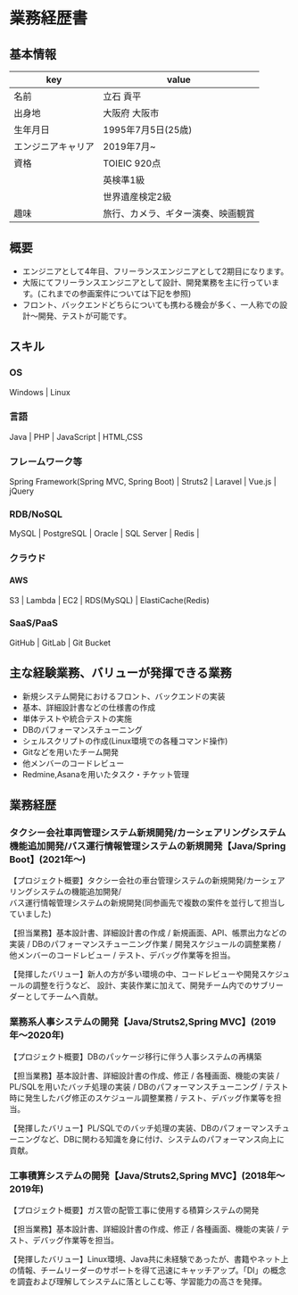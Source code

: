 # 業務経歴書

## 基本情報

|key|value|
|----|----|
|名前|立石 貢平|
|出身地|大阪府 大阪市|
|生年月日|1995年7月5日(25歳)|
|エンジニアキャリア|2019年7月~|
|資格|TOIEIC 920点|
||英検準1級|
||世界遺産検定2級|
|趣味|旅行、カメラ、ギター演奏、映画観賞|

## 概要
- エンジニアとして4年目、フリーランスエンジニアとして2期目になります。
- 大阪にてフリーランスエンジニアとして設計、開発業務を主に行っています。(これまでの参画案件については下記を参照)
- フロント、バックエンドどちらについても携わる機会が多く、一人称での設計〜開発、テストが可能です。

## スキル

### OS

Windows | Linux

### 言語

Java | PHP | JavaScript | HTML,CSS

### フレームワーク等

Spring Framework(Spring MVC, Spring Boot) | Struts2 | Laravel | Vue.js | jQuery

### RDB/NoSQL

MySQL | PostgreSQL | Oracle | SQL Server | Redis |

### クラウド

#### AWS

S3 | Lambda | EC2 | RDS(MySQL) | ElastiCache(Redis)

### SaaS/PaaS

GitHub | GitLab | Git Bucket

## 主な経験業務、バリューが発揮できる業務

- 新規システム開発におけるフロント、バックエンドの実装
- 基本、詳細設計書などの仕様書の作成
- 単体テストや統合テストの実施
- DBのパフォーマンスチューニング
- シェルスクリプトの作成(Linux環境での各種コマンド操作)
- Gitなどを用いたチーム開発
- 他メンバーのコードレビュー
- Redmine,Asanaを用いたタスク・チケット管理

## 業務経歴

### タクシー会社車両管理システム新規開発/カーシェアリングシステム機能追加開発/バス運行情報管理システムの新規開発【Java/Spring Boot】(2021年〜)

【プロジェクト概要】タクシー会社の車台管理システムの新規開発/カーシェアリングシステムの機能追加開発/<br>
バス運行情報管理システムの新規開発(同参画先で複数の案件を並行して担当していました)

【担当業務】基本設計書、詳細設計書の作成 / 新規画面、API、帳票出力などの実装 / DBのパフォーマンスチューニング作業 / 開発スケジュールの調整業務 / 他メンバーのコードレビュー / テスト、デバッグ作業等を担当。

【発揮したバリュー】新人の方が多い環境の中、コードレビューや開発スケジュールの調整を行うなど、
設計、実装作業に加えて、開発チーム内でのサブリーダーとしてチームへ貢献。

### 業務系人事システムの開発【Java/Struts2,Spring MVC】(2019年〜2020年)

【プロジェクト概要】DBのパッケージ移行に伴う人事システムの再構築

【担当業務】基本設計書、詳細設計書の作成、修正 / 各種画面、機能の実装 / PL/SQLを用いたバッチ処理の実装 /
DBのパフォーマンスチューニング / テスト時に発生したバグ修正のスケジュール調整業務 / テスト、デバッグ作業等を担当。

【発揮したバリュー】PL/SQLでのバッチ処理の実装、DBのパフォーマンスチューニングなど、DBに関わる知識を身に付け、システムのパフォーマンス向上に貢献。

### 工事積算システムの開発【Java/Struts2,Spring MVC】(2018年〜2019年)

【プロジェクト概要】ガス管の配管工事に使用する積算システムの開発

【担当業務】基本設計書、詳細設計書の作成、修正 / 各種画面、機能の実装 / テスト、デバッグ作業等を担当。

【発揮したバリュー】Linux環境、Java共に未経験であったが、書籍やネット上の情報、チームリーダーのサポートを得て迅速にキャッチアップ。「DI」の概念を調査および理解してシステムに落としこむ等、学習能力の高さを発揮。
